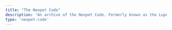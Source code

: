 ```yaml
---
title: "The Neopet Code"
description: "An archive of the Neopet Code. Formerly known as the Lupe Code."
type: 'neopet-code'
---
```

